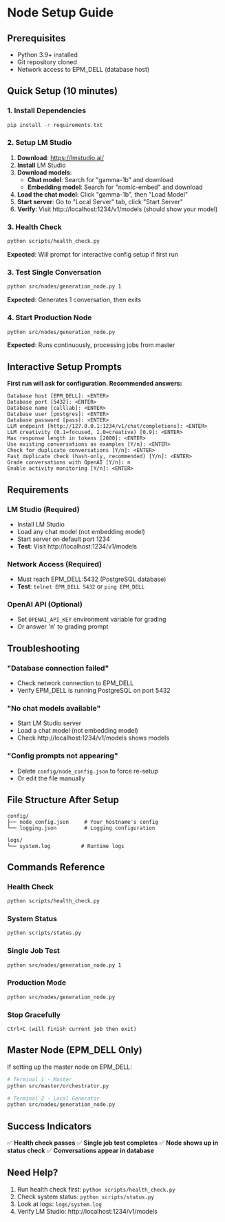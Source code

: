 # Node Setup Guide

## Prerequisites
- Python 3.9+ installed
- Git repository cloned
- Network access to EPM_DELL (database host)

## Quick Setup (10 minutes)

### 1. Install Dependencies
```bash
pip install -r requirements.txt
```

### 2. Setup LM Studio
1. **Download**: https://lmstudio.ai/
2. **Install** LM Studio
3. **Download models**: 
   - **Chat model**: Search for "gamma-1b" and download
   - **Embedding model**: Search for "nomic-embed" and download
4. **Load the chat model**: Click "gamma-1b", then "Load Model"
5. **Start server**: Go to "Local Server" tab, click "Start Server"
6. **Verify**: Visit http://localhost:1234/v1/models (should show your model)

### 3. Health Check
```bash
python scripts/health_check.py
```
**Expected**: Will prompt for interactive config setup if first run

### 3. Test Single Conversation
```bash
python src/nodes/generation_node.py 1
```
**Expected**: Generates 1 conversation, then exits

### 4. Start Production Node
```bash
python src/nodes/generation_node.py
```
**Expected**: Runs continuously, processing jobs from master

## Interactive Setup Prompts

**First run will ask for configuration. Recommended answers:**

```
Database host [EPM_DELL]: <ENTER>
Database port [5432]: <ENTER>
Database name [calllab]: <ENTER>
Database user [postgres]: <ENTER>
Database password [pass]: <ENTER>
LLM endpoint [http://127.0.0.1:1234/v1/chat/completions]: <ENTER>
LLM creativity (0.1=focused, 1.0=creative) [0.9]: <ENTER>
Max response length in tokens [2000]: <ENTER>
Use existing conversations as examples [Y/n]: <ENTER>
Check for duplicate conversations [Y/n]: <ENTER>
Fast duplicate check (hash-only, recommended) [Y/n]: <ENTER>
Grade conversations with OpenAI [Y/n]: n
Enable activity monitoring [Y/n]: <ENTER>
```

## Requirements

### LM Studio (Required)
- Install LM Studio
- Load any chat model (not embedding model)
- Start server on default port 1234
- **Test**: Visit http://localhost:1234/v1/models

### Network Access (Required)
- Must reach EPM_DELL:5432 (PostgreSQL database)
- **Test**: `telnet EPM_DELL 5432` or `ping EPM_DELL`

### OpenAI API (Optional)
- Set `OPENAI_API_KEY` environment variable for grading
- Or answer 'n' to grading prompt

## Troubleshooting

### "Database connection failed"
- Check network connection to EPM_DELL
- Verify EPM_DELL is running PostgreSQL on port 5432

### "No chat models available"
- Start LM Studio server
- Load a chat model (not embedding model)
- Check http://localhost:1234/v1/models shows models

### "Config prompts not appearing"
- Delete `config/node_config.json` to force re-setup
- Or edit the file manually

## File Structure After Setup
```
config/
├── node_config.json     # Your hostname's config
└── logging.json         # Logging configuration

logs/
└── system.log          # Runtime logs
```

## Commands Reference

### Health Check
```bash
python scripts/health_check.py
```

### System Status
```bash
python scripts/status.py
```

### Single Job Test
```bash
python src/nodes/generation_node.py 1
```

### Production Mode
```bash
python src/nodes/generation_node.py
```

### Stop Gracefully
```
Ctrl+C (will finish current job then exit)
```

## Master Node (EPM_DELL Only)

If setting up the master node on EPM_DELL:

```bash
# Terminal 1 - Master
python src/master/orchestrator.py

# Terminal 2 - Local Generator
python src/nodes/generation_node.py
```

## Success Indicators

✅ **Health check passes**
✅ **Single job test completes**
✅ **Node shows up in status check**
✅ **Conversations appear in database**

## Need Help?

1. Run health check first: `python scripts/health_check.py`
2. Check system status: `python scripts/status.py`
3. Look at logs: `logs/system.log`
4. Verify LM Studio: http://localhost:1234/v1/models